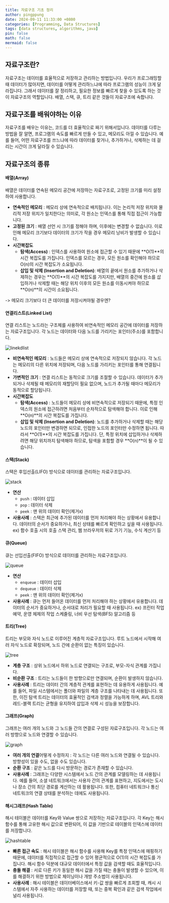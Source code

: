 ```yaml
---
title: 자료구조 기초 정리
author: pingppung
date: 2024-09-11 11:33:00 +0800
categories: [Programming, Data Structures]
tags: [data structures, algorithms, java]
pin: false
math: false
mermaid: false
---
```

## 자료구조란?
자료구조는 데이터를 효율적으로 저장하고 관리하는 방법입니다. 우리가 프로그래밍할 때 데이터가 많아지면, 데이터를 어떻게 관리하느냐에 따라 프로그램의 성능이 크게 달라집니다. 그래서 데이터를 잘 정리하고, 필요한 정보를 빠르게 찾을 수 있도록 하는 것이 자료구조의 역할입니다. 배열, 스택, 큐, 트리 같은 것들이 자료구조에 속합니다.

## 자료구조를 배워야하는 이유
자료구조를 배우는 이유는, 코드를 더 효율적으로 짜기 위해서입니다. 데이터를 다루는 방법을 잘 알면, 프로그램의 속도를 빠르게 만들 수 있고, 메모리도 아낄 수 있습니다. 예를 들어, 어떤 자료구조를 쓰느냐에 따라 데이터를 찾거나, 추가하거나, 삭제하는 데 걸리는 시간이 크게 달라질 수 있습니다.


## 자료구조의 종류
#### **배열(Array)** 
배열은 데이터를 연속된 메모리 공간에 저장하는 자료구조로, 고정된 크기를 미리 설정하여 사용합니다.
- **연속적인 메모리** : 메모리 상에 연속적으로 배치됩니다. 이는 논리적 저장 위치와 물리적 저장 위치가 일치한다는 의미로, 각 원소는 인덱스를 통해 직접 접근이 가능합니다.
- **고정된 크기** : 배열 선언 시 크기를 정해야 하며, 이후에는 변경할 수 없습니다. 이로 인해 메모리 크기보다 데이터의 크기가 작을 경우 메모리 낭비가 발생할 수 있습니다.
- **시간복잡도** 
    - **탐색(Access)** : 인덱스를 사용하여 원소에 접근할 수 있기 때문에 **O(1)**의 시간 복잡도를 가집니다. 인덱스를 모르는 경우, 모든 원소를 확인해야 하므로 O(n)의 시간 복잡도가 소요됩니다.
    - **삽입 및 삭제 (Insertion and Deletion)**: 배열의 끝에서 원소를 추가하거나 삭제하는 경우는 **O(1)**의 시간 복잡도를 가지지만, 배열의 중간에 원소를 삽입하거나 삭제할 때는 해당 위치 이후의 모든 원소를 이동시켜야 하므로 **O(n)**의 시간이 소요됩니다.

-> 메모리 크기보다 더 큰 데이터를 저장시켜야될 경우엔?

#### **연결리스트(Linked List)**
연결 리스트는 노드라는 구조체를 사용하여 비연속적인 메모리 공간에 데이터를 저장하는 자료구조입니다. 각 노드는 데이터와 다음 노드를 가리키는 포인터(주소)를 포함합니다.

![linekdlist](https://pingppung.github.io/assets/img/posts/2024-09-11/linekdlist.png)

- **비연속적인 메모리** : 노드들은 메모리 상에 연속적으로 저장되지 않습니다. 각 노드는 메모리의 다른 위치에 저장되며, 다음 노드를 가리키는 포인터를 통해 연결됩니다.
- **가변적인 크기** : 연결 리스트는 동적으로 크기를 조절할 수 있습니다. 데이터가 추가되거나 삭제될 때 메모리의 재할당이 필요 없으며, 노드가 추가될 때마다 메모리가 동적으로 할당됩니다. 
- **시간복잡도**
    - **탐색(Access)** : 노드들이 메모리 상에 비연속적으로 저장되기 때문에, 특정 인덱스의 원소에 접근하려면 처음부터 순차적으로 탐색해야 합니다. 이로 인해 **O(n)**의 시간 복잡도를 가집니다.
    - **삽입 및 삭제 (Insertion and Deletion)**: 노드를 추가하거나 삭제할 때는 해당 노드의 포인터만 변경하면 되므로, 인접한 노드의 포인터만 수정하면 됩니다. 따라서 **O(1)**의 시간 복잡도를 가집니다. 단, 특정 위치에 삽입하거나 삭제하려면 해당 위치까지 탐색해야 하므로, 탐색을 포함할 경우 **O(n)**이 될 수 있습니다.

#### **스택(Stack)**
스택은 후입선출(LIFO) 방식으로 데이터를 관리하는 자료구조입니다. 

![stack](https://pingppung.github.io/assets/img/posts/2024-09-11/stack.png) 
- **연산**
    - `push` : 데이터 삽입
    - `pop` : 데이터 삭제
    - `peek` : 맨 위의 데이터 확인(제거x)
- **사용사례** : 스택은 최근에 추가된 데이터를 먼저 처리해야 하는 상황에서 유용합니다. 데이터의 순서가 중요하거나, 최신 상태를 빠르게 확인하고 싶을 때 사용됩니다.
ex) 함수 호출 시의 호출 스택 관리, 웹 브라우저의 뒤로 가기 기능, 수식 계산기 등

#### **큐(Queue)**
큐는 선입선출(FIFO) 방식으로 데이터를 관리하는 자료구조입니다. 

![queue](https://pingppung.github.io/assets/img/posts/2024-09-11/queue.png)
- **연산**
    - `enqueue` : 데이터 삽입
    - `dequeue` : 데이터 삭제
    - `peek` : 맨 위의 데이터 확인(제거x)
- **사용사례** : 큐는 먼저 들어온 데이터를 먼저 처리해야 하는 상황에서 유용합니다. 데이터의 순서가 중요하거나, 순서대로 처리가 필요할 때 사용됩니다. 
ex) 프린터 작업 예약, 운영 체제의 작업 스케줄링, 너비 우선 탐색(BFS) 알고리즘 등

#### **트리(Tree)**
트리는 부모와 자식 노드로 이루어진 계층적 자료구조입니다. 루트 노드에서 시작해 여러 자식 노드로 확장되며, 노드 간에 순환이 없는 특징이 있습니다.

![tree](https://pingppung.github.io/assets/img/posts/2024-09-11/tree.png)

- **계층 구조** : 상위 노드에서 하위 노드로 연결되는 구조로, 부모-자식 관계를 가집니다.
- **비순환 구조** : 트리는 노드들이 한 방향으로만 연결되며, 순환이 발생하지 않습니다.
- **사용사례** : 트리는 데이터 간의 계층적 관계를 표현하는 데 유용하게 사용됩니다. 예를 들어, 파일 시스템에서는 폴더와 파일의 계층 구조를 나타내는 데 사용됩니다. 또한, 이진 탐색 트리는 데이터의 효율적인 검색과 정렬을 가능하게 하며, AVL 트리와 레드-블랙 트리는 균형을 유지하여 삽입과 삭제 시 성능을 보장합니다.

#### **그래프(Graph)**
그래프는 여러 개의 노드와 그 노드들 간의 연결로 구성된 자료구조입니다. 각 노드는 여러 방향으로 노드와 연결할 수 있습니다.

![graph](https://pingppung.github.io/assets/img/posts/2024-09-11/graph.png)

- **여러 개의 연결**어떻게 수정하지 : 각 노드는 다른 여러 노드와 연결될 수 있습니다. 방향성이 있을 수도, 없을 수도 있습니다.
- **순환 구조** : 같은 노드를 다시 방문하는 경로가 존재할 수 있습니다.
- **사용사례** : 그래프는 다양한 시스템에서 노드 간의 관계를 모델링하는 데 사용됩니다. 예를 들어, 소셜 네트워크에서는 사용자 간의 관계를 표현하고, 지도에서는 도시나 장소 간의 최단 경로를 계산하는 데 활용됩니다. 또한, 컴퓨터 네트워크나 통신 네트워크의 연결 상태를 분석하는 데에도 사용됩니다.

#### **해시그래프(Hash Table)**
해시 테이블은 데이터를 Key와 Value 쌍으로 저장하는 자료구조입니다. 각 Key는 해시 함수를 통해 고유한 해시 값으로 변환되어, 이 값을 기반으로 테이블의 인덱스에 데이터를 저장합니다.

![hashtable](https://pingppung.github.io/assets/img/posts/2024-09-11/hashtable.png)

- **빠른 접근 속도** : 해시 테이블은 해시 함수를 사용해 Key를 특정 인덱스에 매핑하기 때문에, 데이터를 직접적으로 접근할 수 있어 평균적으로 O(1)의 시간 복잡도를 가집니다. 해시 함수 덕분에 대규모 데이터에서 특정 값을 검색할 때도 효율적입니다.
- **충돌 해결** : 서로 다른 키가 동일한 해시 값을 가질 때는 충돌이 발생할 수 있으며, 이를 해결하기 위한 방법으로 체이닝이나 개방 주소법이 사용됩니다.
- **사용사례** : 해시 테이블은 데이터베이스에서 키-값 쌍을 빠르게 조회할 때, 캐시 시스템에서 자주 사용하는 데이터를 저장할 때, 또는 중복 확인과 같은 검색 작업에서 널리 사용됩니다.